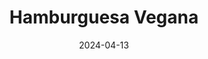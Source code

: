 ---
title: "Hamburguesa Vegana"
price: "$12.000 ($13.000 con calca de $2.000)"
image: /assets/images/hamburguesa.jpg
alt: "Hamburguesa rica"
modal: "hamburguesa"
categories:
- Todos	
- Calcas
date: 2024-04-13
excerpt: "Pan integral de 100 gramos, hummus de garbanzo, lechuga, tomate, torta de lentejas de 100 gramos y salsa napolitana."
slideshow-images:
- /assets/images/hamburguesa.jpg" alt="hamburguesa rica
- /assets/images/hamburguesa-2.jpg" alt="hamburguesa buena
---